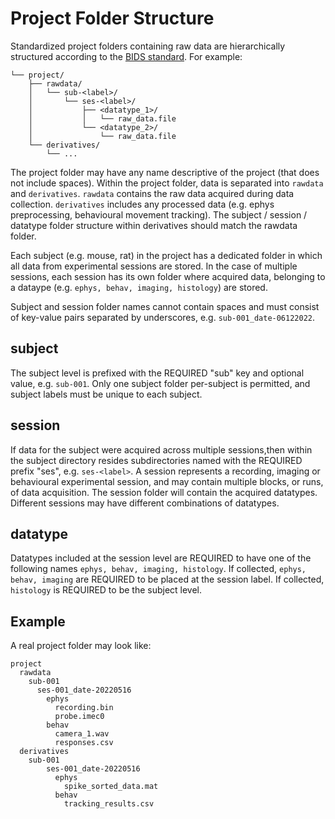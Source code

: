 # Project Folder Structure 

Standardized project folders containing raw data are hierarchically structured according to the 
[BIDS standard](https://bids-specification.readthedocs.io/en/stable/02-common-principles.html). For example:

```
└── project/
    ├── rawdata/
    │   └── sub-<label>/
    │       └── ses-<label>/
    │           ├── <datatype_1>/
    │           │   └── raw_data.file
    │           └── <datatype_2>/
    │               └── raw_data.file  
    └── derivatives/
        └── ...
```

The project folder may have any name descriptive of the project (that does not include spaces). Within the 
project folder, data is separated into `rawdata` and `derivatives`. `rawdata` contains the raw
data acquired during data collection. `derivatives` includes any processed data (e.g. ephys preprocessing, 
behavioural movement tracking). The subject / session / datatype folder structure within derivatives should
match the rawdata folder.

Each subject (e.g. mouse, rat) in the project has a dedicated folder in which all data from 
experimental sessions are stored.
In the case of multiple sessions, each session has its own folder where acquired data, belonging to
a dataype (e.g. `ephys, behav, imaging, histology`) are stored.

Subject and session folder names cannot contain spaces and must consist of key-value pairs separated
by underscores, e.g. `sub-001_date-06122022`. 

## subject
The subject level is prefixed with the REQUIRED "sub" key and optional value, e.g. `sub-001`. Only one subject
folder per-subject is permitted, and subject labels must be unique to each subject.

## session
If data for the subject were acquired across multiple sessions,then within the subject 
directory resides subdirectories named with the REQUIRED prefix "ses", e.g. `ses-<label>`. A session represents a recording, 
imaging or behavioural experimental session, and may contain multiple blocks, or runs, of data acquisition.
The session folder will contain the acquired datatypes. Different sessions may have different combinations of datatypes.

## datatype
Datatypes included at the session level are REQUIRED to have one of the following names `ephys, behav, imaging, histology`.
If collected, `ephys, behav, imaging` are REQUIRED to be placed at the session label. 
If collected, `histology` is REQUIRED to be the subject level. 

## Example
A real project folder may look like: 
```
project
  rawdata
    sub-001
      ses-001_date-20220516
        ephys
          recording.bin
          probe.imec0
        behav
          camera_1.wav 
          responses.csv 
  derivatives
    sub-001
        ses-001_date-20220516
          ephys
            spike_sorted_data.mat
          behav
            tracking_results.csv
```
